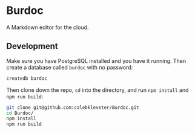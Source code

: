 # Burdoc

A Markdown editor for the cloud.

## Development

Make sure you have PostgreSQL installed and you have it running. Then create a database called `burdoc` with no password:

```bash
createdb burdoc
```

Then clone down the repo, `cd` into the directory, and run `npm install` and `npm run build`:

```bash
git clone git@github.com:calebkleveter/Burdoc.git
cd Burdoc/
npm install
npm run build
```